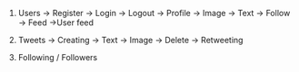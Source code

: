 1. Users
   -> Register
   -> Login
   -> Logout
   -> Profile
   -> Image
   -> Text
   -> Follow
   -> Feed
   ->User feed

2. Tweets
   -> Creating
   -> Text
   -> Image
   -> Delete
   -> Retweeting

3. Following / Followers
